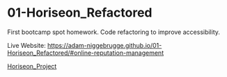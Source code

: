 # 01-Horiseon_Refactored
First bootcamp spot homework. Code refactoring to improve accessibility.


Live Website: https://adam-niggebrugge.github.io/01-Horiseon_Refactored/#online-reputation-management

[Horiseon_Project](https://github.com/adam-niggebrugge/01-Horiseon_Refactored/blob/main/assets/images/Web%20Static%20Image.png)
